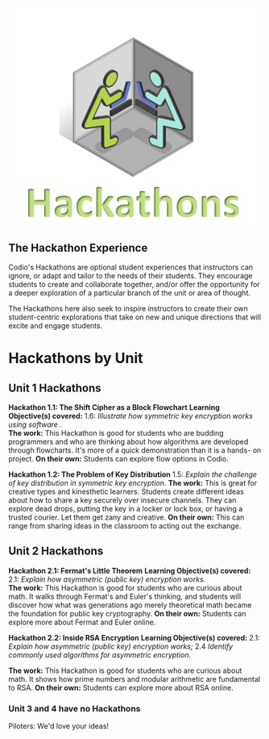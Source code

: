 <figure class="snippetimg" style="margin: 0 auto;width:100%">
  <img src=".guides/img/hackintro.PNG">
  </figure>
  
  
## The Hackathon Experience

Codio's Hackathons are optional student experiences that instructors can ignore, or adapt and tailor to the needs of their students. They encourage students to create and collaborate together, and/or offer the opportunity for a deeper exploration of a particular branch of the unit or area of thought.

The Hackathons here also seek to inspire instructors to create their own student-centric explorations that take on new and unique directions that will excite and engage students.

# Hackathons by Unit

## Unit 1 Hackathons
**Hackathon  1.1: The Shift Cipher as a Block Flowchart**
**Learning Objective(s) covered:** 1.6: *Illustrate how symmetric key encryption works using software .*  
**The work:** This Hackathon is good for students who are budding programmers and who are thinking about how algorithms are developed through flowcharts.  It's more of a quick demonstration than it is a hands- on project. 
**On their own:** Students can explore flow options in Codio.

**Hackathon  1.2: The Problem of Key Distribution**
1.5: *Explain the challenge of key distribution in symmetric key encryption.* 
**The work:** This is great for creative types and kinesthetic learners. Students create different ideas about how to share a key securely over insecure channels.  They can explore dead drops, putting the key in a locker or lock box, or having a trusted courier.  Let them get zany and creative.
**On their own:** This can range from sharing ideas in the classroom to acting out the exchange.

## Unit 2 Hackathons
**Hackathon  2.1: Fermat's Little Theorem**
**Learning Objective(s) covered:** 2.1: *Explain how asymmetric (public key) encryption works.*  
**The work:** This Hackathon is good for students who are curious about math. It walks through Fermat's and Euler's thinking, and students will discover how what was generations ago merely theoretical math became the foundation for public key cryptography. 
**On their own:** Students can explore more about Fermat and Euler online.

**Hackathon  2.2: Inside RSA Encryption**
**Learning Objective(s) covered:** 2.1: *Explain how asymmetric (public key) encryption works;* 2.4 *Identify commonly used algorithms for asymmetric encryption.* 
  
**The work:**  This Hackathon is good for students who are curious about math. It shows how prime numbers and modular arithmetic are fundamental to RSA. 
**On their own:** Students can explore more about RSA online.

### Unit 3 and 4 have no Hackathons
Piloters:  We'd love your ideas!
